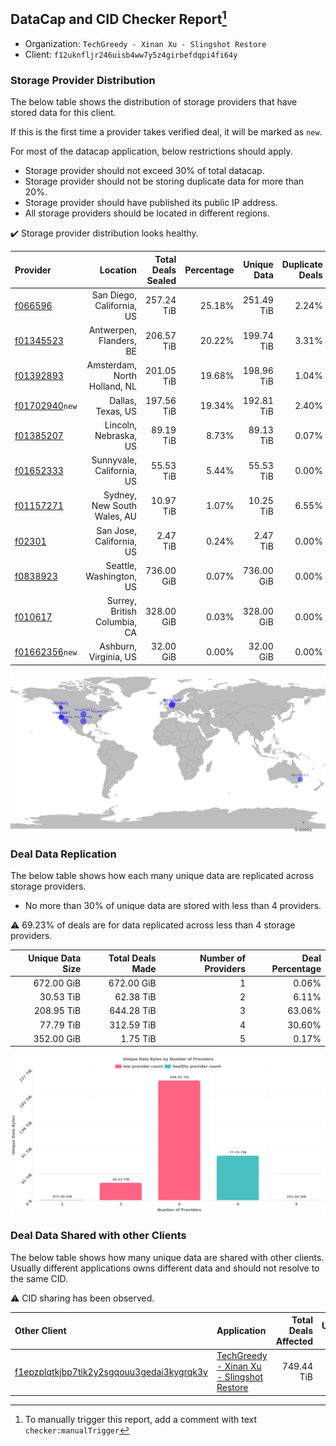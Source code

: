 ## DataCap and CID Checker Report[^1]
 - Organization: `TechGreedy - Xinan Xu - Slingshot Restore`
 - Client: `f12uknfljr246uisb4ww7y5z4girbefdqpi4fi64y`
### Storage Provider Distribution
The below table shows the distribution of storage providers that have stored data for this client.

If this is the first time a provider takes verified deal, it will be marked as `new`.

For most of the datacap application, below restrictions should apply.
 - Storage provider should not exceed 30% of total datacap.
 - Storage provider should not be storing duplicate data for more than 20%.
 - Storage provider should have published its public IP address.
 - All storage providers should be located in different regions.

✔️ Storage provider distribution looks healthy.

| Provider                                                    |                     Location | Total Deals Sealed | Percentage | Unique Data | Duplicate Deals |
| :---------------------------------------------------------- | ---------------------------: | -----------------: | ---------: | ----------: | --------------: |
| [f066596](https://filfox.info/en/address/f066596)           |    San Diego, California, US |         257.24 TiB |     25.18% |  251.49 TiB |           2.24% |
| [f01345523](https://filfox.info/en/address/f01345523)       |      Antwerpen, Flanders, BE |         206.57 TiB |     20.22% |  199.74 TiB |           3.31% |
| [f01392893](https://filfox.info/en/address/f01392893)       | Amsterdam, North Holland, NL |         201.05 TiB |     19.68% |  198.96 TiB |           1.04% |
| [f01702940](https://filfox.info/en/address/f01702940)`new`  |            Dallas, Texas, US |         197.56 TiB |     19.34% |  192.81 TiB |           2.40% |
| [f01385207](https://filfox.info/en/address/f01385207)       |        Lincoln, Nebraska, US |          89.19 TiB |      8.73% |   89.13 TiB |           0.07% |
| [f01652333](https://filfox.info/en/address/f01652333)       |    Sunnyvale, California, US |          55.53 TiB |      5.44% |   55.53 TiB |           0.00% |
| [f01157271](https://filfox.info/en/address/f01157271)       |  Sydney, New South Wales, AU |          10.97 TiB |      1.07% |   10.25 TiB |           6.55% |
| [f02301](https://filfox.info/en/address/f02301)             |     San Jose, California, US |           2.47 TiB |      0.24% |    2.47 TiB |           0.00% |
| [f0838923](https://filfox.info/en/address/f0838923)         |      Seattle, Washington, US |         736.00 GiB |      0.07% |  736.00 GiB |           0.00% |
| [f010617](https://filfox.info/en/address/f010617)           | Surrey, British Columbia, CA |         328.00 GiB |      0.03% |  328.00 GiB |           0.00% |
| [f01662356](https://filfox.info/en/address/f01662356)`new`  |        Ashburn, Virginia, US |          32.00 GiB |      0.00% |   32.00 GiB |           0.00% |

![Provider Distribution](https://raw.githubusercontent.com/data-preservation-programs/filplus-checker-assets/main/filecoin-project/filecoin-plus-large-datasets/issues/138/1671092627410.png)
### Deal Data Replication
The below table shows how each many unique data are replicated across storage providers.
- No more than 30% of unique data are stored with less than 4 providers.

⚠️ 69.23% of deals are for data replicated across less than 4 storage providers.

| Unique Data Size | Total Deals Made | Number of Providers | Deal Percentage |
| ---------------: | ---------------: | ------------------: | --------------: |
|       672.00 GiB |       672.00 GiB |                   1 |           0.06% |
|        30.53 TiB |        62.38 TiB |                   2 |           6.11% |
|       208.95 TiB |       644.28 TiB |                   3 |          63.06% |
|        77.79 TiB |       312.59 TiB |                   4 |          30.60% |
|       352.00 GiB |         1.75 TiB |                   5 |           0.17% |

![Replication Distribution](https://raw.githubusercontent.com/data-preservation-programs/filplus-checker-assets/main/filecoin-project/filecoin-plus-large-datasets/issues/138/1671092634046.png)
### Deal Data Shared with other Clients
The below table shows how many unique data are shared with other clients.
Usually different applications owns different data and should not resolve to the same CID.

⚠️ CID sharing has been observed.

| Other Client                                                                                                          | Application                                                                                                                | Total Deals Affected | Unique CIDs |  Verifier |
| :-------------------------------------------------------------------------------------------------------------------- | :------------------------------------------------------------------------------------------------------------------------- | -------------------: | ----------: | --------: |
| [f1epzplqtkjbp7tik2y2sgqouu3gedai3kygrqk3y](https://filfox.info/en/address/f1epzplqtkjbp7tik2y2sgqouu3gedai3kygrqk3y) | [TechGreedy \- Xinan Xu \- Slingshot Restore](https://github.com/filecoin-project/filecoin-plus-large-datasets/issues/227) |           749.44 TiB |       6,802 | LDN # 227 |

[^1]: To manually trigger this report, add a comment with text `checker:manualTrigger`
